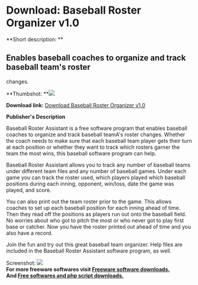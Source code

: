 # Download: Baseball Roster Organizer v1.0

**Short description: **

## Enables baseball coaches to organize and track baseball team's roster
changes.

  
**Thumbshot: **![](http://www.freewarefiles.com/screenshot/baseballassist_md.gif)   
  
**Download link:** [Download Baseball Roster Organizer v1.0](http://freesoftwares.boysofts.com/Baseball-Roster-Organizer-V_program_22096.html)  
  

**Publisher's Description**  
  

Baseball Roster Assistant is a free software program that enables baseball
coaches to organize and track baseball teamA's roster changes. Whether the
coach needs to make sure that each baseball team player gets their turn at
each position or whether they want to track which rosters garner the team the
most wins, this baseball software program can help.

Baseball Roster Assistant allows you to track any number of baseball teams
under different team files and any number of baseball games. Under each game
you can track the roster used, which players played which baseball positions
during each inning, opponent, win/loss, date the game was played, and score.

You can also print out the team roster prior to the game. This allows coaches
to set up each baseball position for each inning ahead of time. Then they read
off the positions as players run out onto the baseball field. No worries about
who got to pitch the most or who never got to play first base or catcher. Now
you have the roster printed out ahead of time and you also have a record.

Join the fun and try out this great baseball team organizer. Help files are
included in the Baseball Roster Assistant software program, as well.

  
  
Screenshot: ![](http://www.freewarefiles.com/screenshot/baseballassist.gif)  
**For more freeware softwares visit [Freeware software downloads.](http://freesoftwares.boysofts.com/)**   
**And [Free softwares and php script downloads.](http://www.boysofts.com/)**

